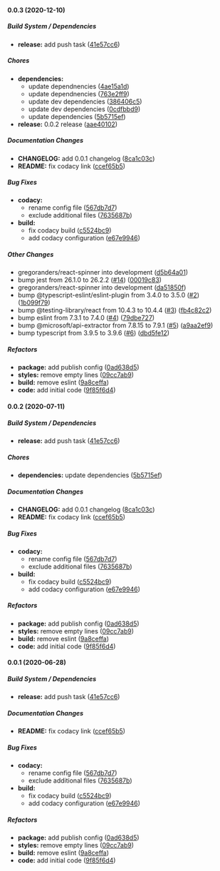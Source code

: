 #### 0.0.3 (2020-12-10)

##### Build System / Dependencies

* **release:**  add push task ([41e57cc6](https://github.com/gregoranders/react-spinner/commit/41e57cc61fa21f3ce89ece46302838f7a1bc3b26))

##### Chores

* **dependencies:**
  *  update dependnencies ([4ae15a1d](https://github.com/gregoranders/react-spinner/commit/4ae15a1db01e57ce42fcbe97d3e51d9664d8a1d3))
  *  update dependnencies ([763e2ff9](https://github.com/gregoranders/react-spinner/commit/763e2ff982158287385049918bce038210b18388))
  *  update dev dependencies ([386406c5](https://github.com/gregoranders/react-spinner/commit/386406c5ed1907294cc3d58ebd04fd7087acab3d))
  *  update dev dependencies ([0cdfbbd9](https://github.com/gregoranders/react-spinner/commit/0cdfbbd9f6aead603c4bbc2d788e646a85fe9b9e))
  *  update dependencies ([5b5715ef](https://github.com/gregoranders/react-spinner/commit/5b5715ef6e84fc0589a92db6ac1436801545c624))
* **release:**  0.0.2 release ([aae40102](https://github.com/gregoranders/react-spinner/commit/aae40102b99488dd8fda41faac330b7cbcb2d0ff))

##### Documentation Changes

* **CHANGELOG:**  add 0.0.1 changelog ([8ca1c03c](https://github.com/gregoranders/react-spinner/commit/8ca1c03c6f5c285464a71ee53079cb15632684ba))
* **README:**  fix codacy link ([ccef65b5](https://github.com/gregoranders/react-spinner/commit/ccef65b52c657368b940712c906d89e2322b664a))

##### Bug Fixes

* **codacy:**
  *  rename config file ([567db7d7](https://github.com/gregoranders/react-spinner/commit/567db7d7d8757c3e1c58c33d3c1f8af3da086733))
  *  exclude additional files ([7635687b](https://github.com/gregoranders/react-spinner/commit/7635687bcaf6c243054403dffc8e5b7c335d851a))
* **build:**
  *  fix codacy build ([c5524bc9](https://github.com/gregoranders/react-spinner/commit/c5524bc9819937e0896a7c9357af23ae1d9e4d28))
  *  add codacy configuration ([e67e9946](https://github.com/gregoranders/react-spinner/commit/e67e99465d9206f64d18f17e0f4f13dd86a798e6))

##### Other Changes

* gregoranders/react-spinner into development ([d5b64a01](https://github.com/gregoranders/react-spinner/commit/d5b64a012e9e72e7cdb7623d09d6cfd83fce7162))
*  bump jest from 26.1.0 to 26.2.2 ([#14](https://github.com/gregoranders/react-spinner/pull/14)) ([00019c83](https://github.com/gregoranders/react-spinner/commit/00019c839f619b29ae5d01faacb764a6aaaf98da))
* gregoranders/react-spinner into development ([da51850f](https://github.com/gregoranders/react-spinner/commit/da51850faa6bb0e4367af36483d66fabb7cac07b))
*  bump @typescript-eslint/eslint-plugin from 3.4.0 to 3.5.0 ([#2](https://github.com/gregoranders/react-spinner/pull/2)) ([1b099f79](https://github.com/gregoranders/react-spinner/commit/1b099f799aff0d5c7a5d4b768800a0ec9f0979c3))
*  bump @testing-library/react from 10.4.3 to 10.4.4 ([#3](https://github.com/gregoranders/react-spinner/pull/3)) ([fb4c82c2](https://github.com/gregoranders/react-spinner/commit/fb4c82c21c3c88d6a6ed61a369d14d653b1c09fc))
*  bump eslint from 7.3.1 to 7.4.0 ([#4](https://github.com/gregoranders/react-spinner/pull/4)) ([79dbe727](https://github.com/gregoranders/react-spinner/commit/79dbe7277593109213ba51f1ac231f6234176cbf))
*  bump @microsoft/api-extractor from 7.8.15 to 7.9.1 ([#5](https://github.com/gregoranders/react-spinner/pull/5)) ([a9aa2ef9](https://github.com/gregoranders/react-spinner/commit/a9aa2ef9a4d547be0a25f41ffd1f14558108e63e))
*  bump typescript from 3.9.5 to 3.9.6 ([#6](https://github.com/gregoranders/react-spinner/pull/6)) ([dbd5fe12](https://github.com/gregoranders/react-spinner/commit/dbd5fe12d5f5ddb47b5af30979339924ccb6c851))

##### Refactors

* **package:**  add publish config ([0ad638d5](https://github.com/gregoranders/react-spinner/commit/0ad638d5cde570939815dbd72e234fbb63f6db89))
* **styles:**  remove empty lines ([09cc7ab9](https://github.com/gregoranders/react-spinner/commit/09cc7ab99027d5ba97f593dce158aac099ff0716))
* **build:**  remove eslint ([9a8ceffa](https://github.com/gregoranders/react-spinner/commit/9a8ceffa9f67718affc2332e374218345f578ab1))
* **code:**  add initial code ([9f85f6d4](https://github.com/gregoranders/react-spinner/commit/9f85f6d4d7a1abb2eec8c8197a86e16dc27e9c4b))

#### 0.0.2 (2020-07-11)

##### Build System / Dependencies

- **release:** add push task ([41e57cc6](https://github.com/gregoranders/react-spinner/commit/41e57cc61fa21f3ce89ece46302838f7a1bc3b26))

##### Chores

- **dependencies:** update dependencies ([5b5715ef](https://github.com/gregoranders/react-spinner/commit/5b5715ef6e84fc0589a92db6ac1436801545c624))

##### Documentation Changes

- **CHANGELOG:** add 0.0.1 changelog ([8ca1c03c](https://github.com/gregoranders/react-spinner/commit/8ca1c03c6f5c285464a71ee53079cb15632684ba))
- **README:** fix codacy link ([ccef65b5](https://github.com/gregoranders/react-spinner/commit/ccef65b52c657368b940712c906d89e2322b664a))

##### Bug Fixes

- **codacy:**
  - rename config file ([567db7d7](https://github.com/gregoranders/react-spinner/commit/567db7d7d8757c3e1c58c33d3c1f8af3da086733))
  - exclude additional files ([7635687b](https://github.com/gregoranders/react-spinner/commit/7635687bcaf6c243054403dffc8e5b7c335d851a))
- **build:**
  - fix codacy build ([c5524bc9](https://github.com/gregoranders/react-spinner/commit/c5524bc9819937e0896a7c9357af23ae1d9e4d28))
  - add codacy configuration ([e67e9946](https://github.com/gregoranders/react-spinner/commit/e67e99465d9206f64d18f17e0f4f13dd86a798e6))

##### Refactors

- **package:** add publish config ([0ad638d5](https://github.com/gregoranders/react-spinner/commit/0ad638d5cde570939815dbd72e234fbb63f6db89))
- **styles:** remove empty lines ([09cc7ab9](https://github.com/gregoranders/react-spinner/commit/09cc7ab99027d5ba97f593dce158aac099ff0716))
- **build:** remove eslint ([9a8ceffa](https://github.com/gregoranders/react-spinner/commit/9a8ceffa9f67718affc2332e374218345f578ab1))
- **code:** add initial code ([9f85f6d4](https://github.com/gregoranders/react-spinner/commit/9f85f6d4d7a1abb2eec8c8197a86e16dc27e9c4b))

#### 0.0.1 (2020-06-28)

##### Build System / Dependencies

- **release:** add push task ([41e57cc6](https://github.com/gregoranders/react-spinner/commit/41e57cc61fa21f3ce89ece46302838f7a1bc3b26))

##### Documentation Changes

- **README:** fix codacy link ([ccef65b5](https://github.com/gregoranders/react-spinner/commit/ccef65b52c657368b940712c906d89e2322b664a))

##### Bug Fixes

- **codacy:**
  - rename config file ([567db7d7](https://github.com/gregoranders/react-spinner/commit/567db7d7d8757c3e1c58c33d3c1f8af3da086733))
  - exclude additional files ([7635687b](https://github.com/gregoranders/react-spinner/commit/7635687bcaf6c243054403dffc8e5b7c335d851a))
- **build:**
  - fix codacy build ([c5524bc9](https://github.com/gregoranders/react-spinner/commit/c5524bc9819937e0896a7c9357af23ae1d9e4d28))
  - add codacy configuration ([e67e9946](https://github.com/gregoranders/react-spinner/commit/e67e99465d9206f64d18f17e0f4f13dd86a798e6))

##### Refactors

- **package:** add publish config ([0ad638d5](https://github.com/gregoranders/react-spinner/commit/0ad638d5cde570939815dbd72e234fbb63f6db89))
- **styles:** remove empty lines ([09cc7ab9](https://github.com/gregoranders/react-spinner/commit/09cc7ab99027d5ba97f593dce158aac099ff0716))
- **build:** remove eslint ([9a8ceffa](https://github.com/gregoranders/react-spinner/commit/9a8ceffa9f67718affc2332e374218345f578ab1))
- **code:** add initial code ([9f85f6d4](https://github.com/gregoranders/react-spinner/commit/9f85f6d4d7a1abb2eec8c8197a86e16dc27e9c4b))
